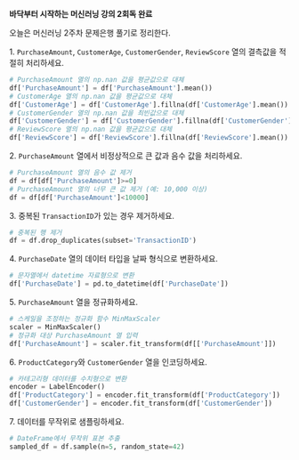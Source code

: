 **바닥부터 시작하는 머신러닝 강의 2회독 완료**

오늘은 머신러닝 2주차 문제은행 풀기로 정리한다.

1\. `PurchaseAmount`, `CustomerAge`, `CustomerGender`, `ReviewScore` 열의 결측값을 적절히 처리하세요.

```python
# PurchaseAmount 열의 np.nan 값을 평균값으로 대체
df['PurchaseAmount'] = df['PurchaseAmount'].mean())
# CustomerAge 열의 np.nan 값을 평균값으로 대체
df['CustomerAge'] = df['CustomerAge'].fillna(df['CustomerAge'].mean())
# CustomerGender 열의 np.nan 값을 최빈값으로 대체
df['CustomerGender'] = df['CustomerGender'].fillna(df['CustomerGender'].mode()[0])
# ReviewScore 열의 np.nan 값을 평균값으로 대체
df['ReviewScore'] = df['ReviewScore'].fillna(df['ReviewScore'].mean())
```

2\. `PurchaseAmount` 열에서 비정상적으로 큰 값과 음수 값을 처리하세요.

```python
# PurchaseAmount 열의 음수 값 제거
df = df[df['PurchaseAmount']>=0]
# PurchaseAmount 열의 너무 큰 값 제거 (예: 10,000 이상)
df = df[df['PurchaseAmount']<10000]
```

3\. 중복된 `TransactionID`가 있는 경우 제거하세요.

```python
# 중복된 행 제거
df = df.drop_duplicates(subset='TransactionID')
```

4\. `PurchaseDate` 열의 데이터 타입을 날짜 형식으로 변환하세요.

```python
# 문자열에서 datetime 자료형으로 변환
df['PurchaseDate'] = pd.to_datetime(df['PurchaseDate'])
```

5\. `PurchaseAmount` 열을 정규화하세요.

```python
# 스케일을 조정하는 정규화 함수 MinMaxScaler
scaler = MinMaxScaler()
# 정규화 대상 PurchaseAmount 열 입력
df['PurchaseAmount'] = scaler.fit_transform(df[['PurchaseAmount']])
```

6\. `ProductCategory`와 `CustomerGender` 열을 인코딩하세요.

```python
# 카테고리형 데이터를 수치형으로 변환
encoder = LabelEncoder()
df['ProductCategory'] = encoder.fit_transform(df['ProductCategory'])
df['CustomerGender'] = encoder.fit_transform(df['CustomerGender'])
```

7\. 데이터를 무작위로 샘플링하세요.

```python
# DateFrame에서 무작위 표본 추출
sampled_df = df.sample(n=5, random_state=42)
```